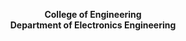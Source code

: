 <p align="center"><strong>College of Engineering <br> Department of Electronics Engineering
  <p style="text-align:center; font-family: Arial, sans-serif; font-size: 20px;">
</p>


